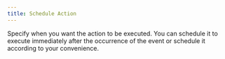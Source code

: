 ```yaml
---
title: Schedule Action
---
```



Specify when you want the action to be executed. You can schedule it  to execute immediately after the occurrence of the event or schedule it  according to your convenience.
